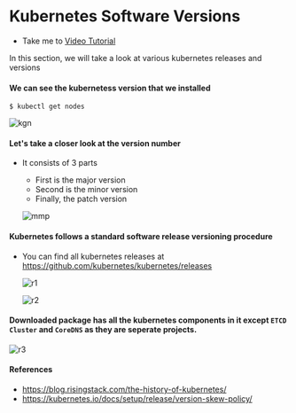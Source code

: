 # Kubernetes Software Versions
  - Take me to [Video Tutorial](https://kodekloud.com/topic/kubernetes-software-versions/)
  
In this section, we will take a look at various kubernetes releases and versions

#### We can see the kubernetess version that we installed
```
$ kubectl get nodes
```
![kgn](kgn_CKA.PNG)

#### Let's take a closer look at the version number
- It consists of 3 parts
  - First is the major version
  - Second is the minor version
  - Finally, the patch version
  
  ![mmp](mmp_CKA.PNG)
  
#### Kubernetes follows a standard software release versioning procedure
- You can find all kubernetes releases at https://github.com/kubernetes/kubernetes/releases

  ![r1](r1_CKA.PNG)
  
  ![r2](r2_CKA.PNG)
  
#### Downloaded package has all the kubernetes components in it except **`ETCD Cluster`** and **`CoreDNS`** as they are seperate projects.

 ![r3](r3_CKA.PNG)
 
#### References

 - https://blog.risingstack.com/the-history-of-kubernetes/
 - https://kubernetes.io/docs/setup/release/version-skew-policy/
 
 






